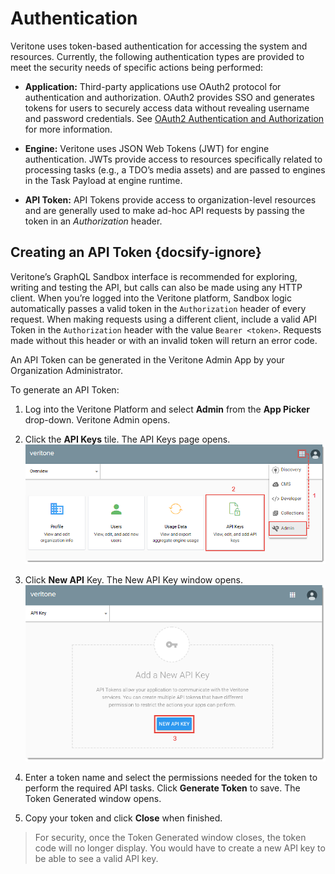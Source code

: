 # Authentication

Veritone uses token-based authentication for accessing the system and resources. Currently, the following authentication types are provided to meet the security needs of specific actions being performed:

* **Application:** Third-party applications use OAuth2 protocol for authentication and authorization. OAuth2 provides SSO and generates tokens for users to securely access data without revealing username and password credentials. See [OAuth2 Authentication and Authorization](/developer/applications/oauth) for more information.

* **Engine:** Veritone uses JSON Web Tokens (JWT) for engine authentication. JWTs provide access to resources specifically related to processing tasks (e.g., a TDO’s media assets) and are passed to engines in the Task Payload at engine runtime.

* **API Token:** API Tokens provide access to organization-level resources and are generally used to make ad-hoc API requests by passing the token in an *Authorization* header.

## Creating an API Token {docsify-ignore}

Veritone’s GraphQL Sandbox interface is recommended for exploring, writing and testing the API, but calls can also be made using any HTTP client.
When you’re logged into the Veritone platform, Sandbox logic automatically passes a valid token in the `Authorization` header of every request.
When making requests using a different client, include a valid API Token in the `Authorization` header with the value `Bearer <token>`.
Requests made without this header or with an invalid token will return an error code.

An API Token can be generated in the Veritone Admin App by your Organization Administrator.

To generate an API Token:

1. Log into the Veritone Platform and select **Admin** from the **App Picker** drop-down.
Veritone Admin opens.

2. Click the **API Keys** tile.
The API Keys page opens.
![Get API Token](_media/Get-API-Token-1.png)

3. Click **New API** Key.
The New API Key window opens.
![Get API Token](_media/Get-API-Token-2.png)

4. Enter a token name and select the permissions needed for the token to perform the required API tasks.
Click **Generate Token** to save.
The Token Generated window opens.

5. Copy your token and click **Close** when finished.

> For security, once the Token Generated window closes, the token code will no longer display.
You would have to create a new API key to be able to see a valid API key.
